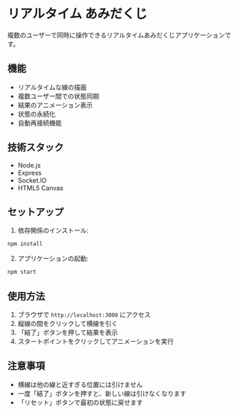 # リアルタイム あみだくじ

複数のユーザーで同時に操作できるリアルタイムあみだくじアプリケーションです。

## 機能

- リアルタイムな線の描画
- 複数ユーザー間での状態同期
- 結果のアニメーション表示
- 状態の永続化
- 自動再接続機能

## 技術スタック

- Node.js
- Express
- Socket.IO
- HTML5 Canvas

## セットアップ

1. 依存関係のインストール:
```bash
npm install
```

2. アプリケーションの起動:
```bash
npm start
```

## 使用方法

1. ブラウザで `http://localhost:3000` にアクセス
2. 縦線の間をクリックして横線を引く
3. 「結了」ボタンを押して結果を表示
4. スタートポイントをクリックしてアニメーションを実行

## 注意事項

- 横線は他の線と近すぎる位置には引けません
- 一度「結了」ボタンを押すと、新しい線は引けなくなります
- 「リセット」ボタンで最初の状態に戻せます
